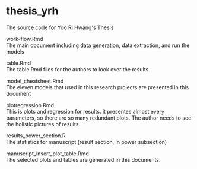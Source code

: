 # thesis_yrh
The source code for Yoo Ri Hwang's Thesis

work-flow.Rmd  
The main document including data generation, data extraction, and run the models  

table.Rmd  
The table Rmd files for the authors to look over the results.   

model_cheatsheet.Rmd  
The eleven models that used in this research projects are presented in this document  

plotregression.Rmd  
This is plots and regression for results. it presentes almost every parameters, 
so there are so many redundant plots. 
The author needs to see the holistic pictures of results.  

results_power_section.R  
The statistics for manuscript (result section, in power subsection)  

manuscript_insert_plot_table.Rmd  
The selected plots and tables are generated in this documents.   
